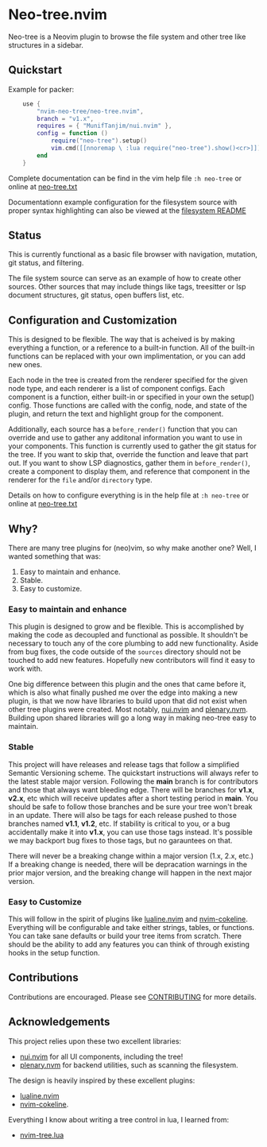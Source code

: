 # Neo-tree.nvim

Neo-tree is a Neovim plugin to browse the file system and other tree like
structures in a sidebar. 

## Quickstart

Example for packer:
```lua
    use {
        "nvim-neo-tree/neo-tree.nvim",
        branch = "v1.x",
        requires = { "MunifTanjim/nui.nvim" },
        config = function ()
            require("neo-tree").setup()
            vim.cmd([[nnoremap \ :lua require("neo-tree").show()<cr>]])
        end
    }
```

Complete documentation can be find in the vim help file `:h neo-tree` or online
at [neo-tree.txt](/doc/neo-tree.txt)

Documentationn example configuration for the filesystem source with proper 
syntax highlighting can also be viewed at the [filesystem README](/lua/neo-tree/sources/filesystem/README.md)

## Status

This is currently functional as a basic file browser with navigation, mutation,
git status, and filtering.

The file system source can serve as an example of how to create other sources.
Other sources that may include things like tags, treesitter or lsp document
structures, git status, open buffers list, etc.

## Configuration and Customization

This is designed to be flexible. The way that is acheived is by making
everything a function, or a reference to a built-in function. All of the
built-in functions can be replaced with your own implimentation, or you can 
add new ones.

Each node in the tree is created from the renderer specified for the given node
type, and each renderer is a list of component configs. Each component is a
function, either built-in or specified in your own the setup() config. Those 
functions are called with the config, node, and state of the plugin, and return
the text and highlight group for the component.

Additionally, each source has a `before_render()` function that you can override 
and use to gather any additonal information you want to use in your components.
This function is currently used to gather the git status for the tree. If you 
want to skip that, override the function and leave that part out. If you want
to show LSP diagnostics, gather them in `before_render()`, create a component
to display them, and reference that component in the renderer for the `file`
and/or `directory` type.

Details on how to configure everything is in the help file at `:h neo-tree` or
online at [neo-tree.txt](https://github.com/nvim-neo-tree/neo-tree.nvim/blob/main/doc/neo-tree.txt)


## Why?

There are many tree plugins for (neo)vim, so why make another one? Well, I
wanted something that was:

1. Easy to maintain and enhance.
2. Stable.
3. Easy to customize.

### Easy to maintain and enhance

This plugin is designed to grow and be flexible. This is accomplished by making
the code as decoupled and functional as possible. It shouldn't be necessary to
touch any of the core plumbing to add new functionality. Aside from bug fixes,
the code outside of the `sources` directory should not be touched to add new
features. Hopefully new contributors will find it easy to work with.

One big difference between this plugin and the ones that came before it, which
is also what finally pushed me over the edge into making a new plugin, is that
we now have libraries to build upon that did not exist when other tree plugins
were created. Most notably, [nui.nvim](https://github.com/MunifTanjim/nui.nvim)
and [plenary.nvm](https://github.com/nvim-lua/plenary.nvim). Building upon
shared libraries will go a long way in making neo-tree easy to maintain.

### Stable

This project will have releases and release tags that follow a simplified
Semantic Versioning scheme. The quickstart instructions will always refer to
the latest stable major version. Following the **main** branch is for
contributors and those that always want bleeding edge. There will be branches
for **v1.x**, **v2.x**, etc which will receive updates after a short testing
period in **main**. You should be safe to follow those branches and be sure
your tree won't break in an update. There will also be tags for each release
pushed to those branches named **v1.1**, **v1.2**, etc. If stability is
critical to you, or a bug accidentally make it into **v1.x**, you can use those
tags instead. It's possible we may backport bug fixes to those tags, but no
garauntees on that.

There will never be a breaking change within a major version (1.x, 2.x, etc.) If
a breaking change is needed, there will be depracation warnings in the prior
major version, and the breaking change will happen in the next major version.

### Easy to Customize

This will follow in the spirit of plugins like
[lualine.nvim](https://github.com/nvim-lualine/lualine.nvim) and
[nvim-cokeline](https://github.com/noib3/nvim-cokeline). Everything will be
configurable and take either strings, tables, or functions. You can take sane
defaults or build your tree items from scratch. There should be the ability to
add any features you can think of through existing hooks in the setup function.

## Contributions

Contributions are encouraged. Please see [CONTRIBUTING](CONTRIBUTING.md) for more details.

## Acknowledgements

This project relies upon these two excellent libraries:
- [nui.nvim](https://github.com/MunifTanjim/nui.nvim) for all UI components, including the tree!
- [plenary.nvm](https://github.com/nvim-lua/plenary.nvim) for backend utilities, such as scanning the filesystem.

The design is heavily inspired by these excellent plugins:
- [lualine.nvim](https://github.com/nvim-lualine/lualine.nvim)
- [nvim-cokeline](https://github.com/noib3/nvim-cokeline).

Everything I know about writing a tree control in lua, I learned from:
- [nvim-tree.lua](https://github.com/kyazdani42/nvim-tree.lua)
